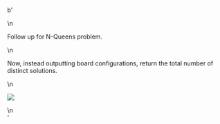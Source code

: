 b'<div class="question-description">\n<p><p>Follow up for N-Queens problem.</p>\n<p>Now, instead outputting board configurations, return the total number of distinct solutions.</p>\n<p><img src="https://leetcode.com/static/images/problemset/8-queens.png"/></p></p>\n</div>'